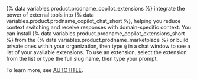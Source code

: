 
{% data variables.product.prodname_copilot_extensions %} integrate the power of external tools into {% data variables.product.prodname_copilot_chat_short %}, helping you reduce context switching and receive responses with domain-specific context. You can install {% data variables.product.prodname_copilot_extensions_short %} from the {% data variables.product.prodname_marketplace %} or build private ones within your organization, then type `@` in a chat window to see a list of your available extensions. To use an extension, select the extension from the list or type the full slug name, then type your prompt.

To learn more, see [AUTOTITLE](/copilot/using-github-copilot/using-extensions-to-integrate-external-tools-with-copilot-chat).
